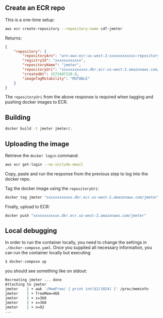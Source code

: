 ## Create an ECR repo

This is a one-time setup:

```sh
aws ecr create-repository --repository-name cdf-jmeter
```

Returns: 

```json
{
    "repository": {
        "repositoryArn": "arn:aws:ecr:us-west-2:xxxxxxxxxxxx:repository/jmeter",
        "registryId": "xxxxxxxxxxxx",
        "repositoryName": "jmeter",
        "repositoryUri": "xxxxxxxxxxxx.dkr.ecr.us-west-2.amazonaws.com/jmeter",
        "createdAt": 1573497220.0,
        "imageTagMutability": "MUTABLE"
    }
}
```

The `repositoryUri` from the above response is required when tagging and pushing docker images to ECR.

## Building

```sh
docker build -t jmeter jmeter/.
```

## Uploading the image

Retrieve the `docker login` command:

```sh
aws ecr get-login --no-include-email 
```

Copy, paste and run the response from the previous step to log into the docker repo.

Tag the docker image using the `repositoryUri`:

```sh
docker tag jmeter "xxxxxxxxxxxx.dkr.ecr.us-west-2.amazonaws.com/jmeter"
```

Finally, upload to ECR:

```sh
docker push "xxxxxxxxxxxx.dkr.ecr.us-west-2.amazonaws.com/jmeter"
```

## Local debugging
In order to run the container locally, you need to change the settings in `./docker-compose.yaml`. Once you supplied all necessary information, you can run the container locally but executing

```sh
$ docker-compose up
```

you should see something like on stdout:

```sh
Recreating jmeter ... done
Attaching to jmeter
jmeter    | + awk '/MemFree/ { print int($2/1024) }' /proc/meminfo
jmeter    | + freeMem=468
jmeter    | + s=368
jmeter    | + x=368
jmeter    | + n=92
...
```